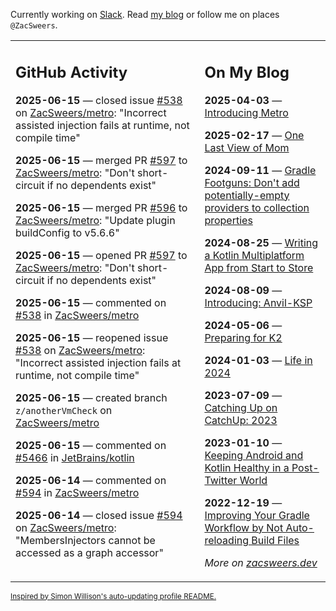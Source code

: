 Currently working on [Slack](https://slack.com/). Read [my blog](https://zacsweers.dev/) or follow me on places `@ZacSweers`.

<table><tr><td valign="top" width="60%">

## GitHub Activity
<!-- githubActivity starts -->
**2025-06-15** — closed issue [#538](https://github.com/ZacSweers/metro/issues/538) on [ZacSweers/metro](https://github.com/ZacSweers/metro): "Incorrect assisted injection fails at runtime, not compile time"

**2025-06-15** — merged PR [#597](https://github.com/ZacSweers/metro/pull/597) to [ZacSweers/metro](https://github.com/ZacSweers/metro): "Don't short-circuit if no dependents exist"

**2025-06-15** — merged PR [#596](https://github.com/ZacSweers/metro/pull/596) to [ZacSweers/metro](https://github.com/ZacSweers/metro): "Update plugin buildConfig to v5.6.6"

**2025-06-15** — opened PR [#597](https://github.com/ZacSweers/metro/pull/597) to [ZacSweers/metro](https://github.com/ZacSweers/metro): "Don't short-circuit if no dependents exist"

**2025-06-15** — commented on [#538](https://github.com/ZacSweers/metro/issues/538#issuecomment-2974676623) in [ZacSweers/metro](https://github.com/ZacSweers/metro)

**2025-06-15** — reopened issue [#538](https://github.com/ZacSweers/metro/issues/538) on [ZacSweers/metro](https://github.com/ZacSweers/metro): "Incorrect assisted injection fails at runtime, not compile time"

**2025-06-15** — created branch `z/anotherVmCheck` on [ZacSweers/metro](https://github.com/ZacSweers/metro)

**2025-06-15** — commented on [#5466](https://github.com/JetBrains/kotlin/pull/5466#issuecomment-2974668561) in [JetBrains/kotlin](https://github.com/JetBrains/kotlin)

**2025-06-14** — commented on [#594](https://github.com/ZacSweers/metro/issues/594#issuecomment-2973420576) in [ZacSweers/metro](https://github.com/ZacSweers/metro)

**2025-06-14** — closed issue [#594](https://github.com/ZacSweers/metro/issues/594) on [ZacSweers/metro](https://github.com/ZacSweers/metro): "MembersInjectors cannot be accessed as a graph accessor"
<!-- githubActivity ends -->
</td><td valign="top" width="40%">

## On My Blog
<!-- blog starts -->
**2025-04-03** — [Introducing Metro](https://www.zacsweers.dev/introducing-metro/)

**2025-02-17** — [One Last View of Mom](https://www.zacsweers.dev/one-last-view-of-mom/)

**2024-09-11** — [Gradle Footguns: Don't add potentially-empty providers to collection properties](https://www.zacsweers.dev/gradle-footgun-adding-empty-providers-to-collection-properties/)

**2024-08-25** — [Writing a Kotlin Multiplatform App from Start to Store](https://www.zacsweers.dev/writing-a-kotlin-multiplatform-app-from-start-to-store/)

**2024-08-09** — [Introducing: Anvil-KSP](https://www.zacsweers.dev/introducing-anvil-ksp/)

**2024-05-06** — [Preparing for K2](https://www.zacsweers.dev/preparing-for-k2/)

**2024-01-03** — [Life in 2024](https://www.zacsweers.dev/life-in-2024/)

**2023-07-09** — [Catching Up on CatchUp: 2023](https://www.zacsweers.dev/catching-up-on-catchup-2023/)

**2023-01-10** — [Keeping Android and Kotlin Healthy in a Post-Twitter World](https://www.zacsweers.dev/keeping-android-healthy/)

**2022-12-19** — [Improving Your Gradle Workflow by Not Auto-reloading Build Files](https://www.zacsweers.dev/improving-your-workflow-by-not-auto-reloading-build-files/)
<!-- blog ends -->
_More on [zacsweers.dev](https://zacsweers.dev/)_
</td></tr></table>

<sub><a href="https://simonwillison.net/2020/Jul/10/self-updating-profile-readme/">Inspired by Simon Willison's auto-updating profile README.</a></sub>